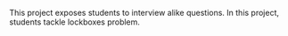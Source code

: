 This project exposes students to interview alike questions.
In this project, students tackle lockboxes problem.
